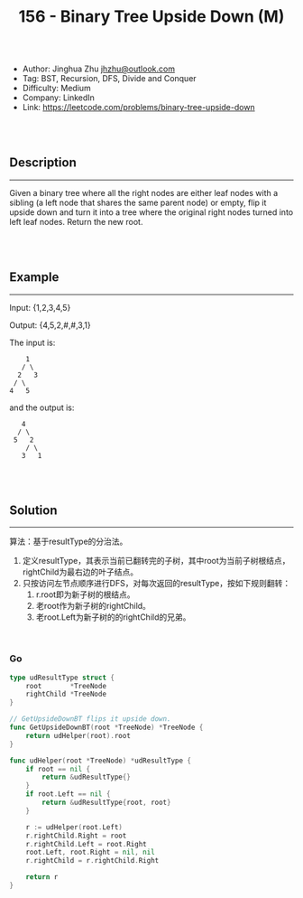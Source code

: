 # <center>156 - Binary Tree Upside Down (M)</center> 



<br></br>

* Author: Jinghua Zhu <jhzhu@outlook.com>
* Tag: BST, Recursion, DFS, Divide and Conquer
* Difficulty: Medium
* Company: LinkedIn
* Link: https://leetcode.com/problems/binary-tree-upside-down

<br></br>



## Description
----
Given a binary tree where all the right nodes are either leaf nodes with a sibling (a left node that shares the same parent node) or empty, flip it upside down and turn it into a tree where the original right nodes turned into left leaf nodes. Return the new root.

<br></br>



## Example
----
Input: {1,2,3,4,5}

Output: {4,5,2,#,#,3,1}

The input is:

```
    1
   / \
  2   3
 / \
4   5
```

and the output is:

```
   4
  / \
 5   2
    / \
   3   1
```

<br></br>



## Solution
----
算法：基于resultType的分治法。
1. 定义resultType，其表示当前已翻转完的子树，其中root为当前子树根结点，rightChild为最右边的叶子结点。
2. 只按访问左节点顺序进行DFS，对每次返回的resultType，按如下规则翻转：
    1. r.root即为新子树的根结点。
    2. 老root作为新子树的rightChild。
    3. 老root.Left为新子树的的rightChild的兄弟。

<br>


### Go
```go
type udResultType struct {
	root       *TreeNode
	rightChild *TreeNode
}

// GetUpsideDownBT flips it upside down.
func GetUpsideDownBT(root *TreeNode) *TreeNode {
	return udHelper(root).root
}

func udHelper(root *TreeNode) *udResultType {
	if root == nil {
		return &udResultType{}
	}
	if root.Left == nil {
		return &udResultType{root, root}
	}

	r := udHelper(root.Left)
	r.rightChild.Right = root
	r.rightChild.Left = root.Right
	root.Left, root.Right = nil, nil
	r.rightChild = r.rightChild.Right

	return r
}
```

<br>
